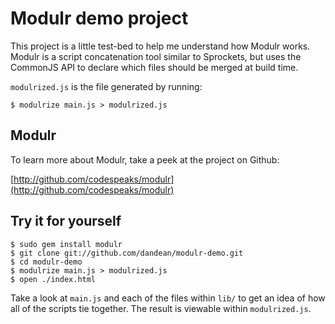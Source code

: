# Modulr demo project

This project is a little test-bed to help me understand how Modulr works. Modulr
is a script concatenation tool similar to Sprockets, but uses the CommonJS API
to declare which files should be merged at build time.

`modulrized.js` is the file generated by running:

`$ modulrize main.js > modulrized.js`

## Modulr

To learn more about Modulr, take a peek at the project on Github:

[http://github.com/codespeaks/modulr](http://github.com/codespeaks/modulr)

## Try it for yourself

    $ sudo gem install modulr
    $ git clone git://github.com/dandean/modulr-demo.git
    $ cd modulr-demo
    $ modulrize main.js > modulrized.js
    $ open ./index.html

Take a look at `main.js` and each of the files within `lib/` to get an idea of
how all of the scripts tie together. The result is viewable within `modulrized.js`.
